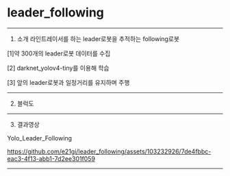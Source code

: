 # leader_following
---
1. 소개
라인트레이서를 하는 leader로봇을 추적하는 following로봇

[1]약 300개의 leader로봇 데이터를 수집

[2] darknet_yolov4-tiny를 이용해 학습

[3] 앞의 leader로봇과 일정거리를 유지하며 주행

---
2. 블럭도


---
3. 결과영상

Yolo_Leader_Following 

https://github.com/e21gi/leader_following/assets/103232926/7de4fbbc-eac3-4f13-abb1-7d2ee301f059


---
